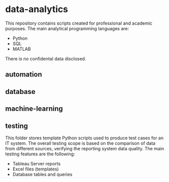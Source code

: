 
# data-analytics

This repository contains scripts created for professional and academic purposes. The main analytical programming languages are:
 - Python
 - SQL
 - MATLAB
 
There is no confidental data disclosed.


## automation

## database

## machine-learning


## testing

This folder stores template Python scripts used to produce test cases for an IT system. The overall testing scope is based on the comparison of data from different sources, verifying the reporting system data quality.
The main testing features are the following:
- Tableau Server reports
- Excel files (templates)
- Database tables and queries

